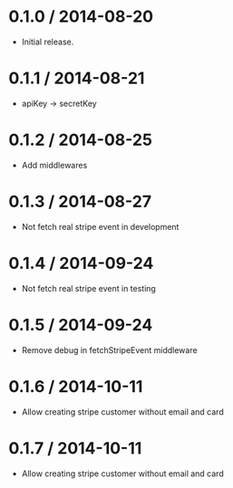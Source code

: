 
0.1.0 / 2014-08-20
==================

 * Initial release.

0.1.1 / 2014-08-21
==================

 * apiKey -> secretKey

0.1.2 / 2014-08-25
==================

 * Add middlewares

0.1.3 / 2014-08-27
==================

 * Not fetch real stripe event in development

0.1.4 / 2014-09-24
==================

  * Not fetch real stripe event in testing

0.1.5 / 2014-09-24
==================

 * Remove debug in fetchStripeEvent middleware

0.1.6 / 2014-10-11
==================

  * Allow creating stripe customer without email and card

0.1.7 / 2014-10-11
==================

  * Allow creating stripe customer without email and card
